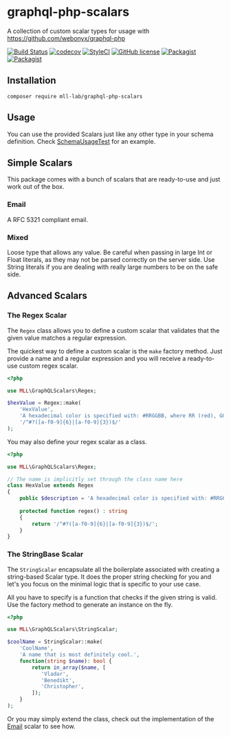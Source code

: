 # graphql-php-scalars

A collection of custom scalar types for usage with https://github.com/webonyx/graphql-php

[![Build Status](https://travis-ci.org/mll-lab/graphql-php-scalars.svg?branch=master)](https://travis-ci.org/mll-lab/graphql-php-scalars)
[![codecov](https://codecov.io/gh/mll-lab/graphql-php-scalars/branch/master/graph/badge.svg)](https://codecov.io/gh/mll-lab/graphql-php-scalars)
[![StyleCI](https://github.styleci.io/repos/150426104/shield?branch=master)](https://github.styleci.io/repos/150426104)
[![GitHub license](https://img.shields.io/github/license/mll-lab/graphql-php-scalars.svg)](https://github.com/mll-lab/graphql-php-scalars/blob/master/LICENSE)
[![Packagist](https://img.shields.io/packagist/v/mll-lab/graphql-php-scalars.svg)](https://packagist.org/packages/mll-lab/graphql-php-scalars)
[![Packagist](https://img.shields.io/packagist/dt/mll-lab/graphql-php-scalars.svg)](https://packagist.org/packages/mll-lab/graphql-php-scalars)

## Installation

    composer require mll-lab/graphql-php-scalars

## Usage

You can use the provided Scalars just like any other type in your schema definition.
Check [SchemaUsageTest](tests/SchemaUsageTest.php) for an example. 

## Simple Scalars

This package comes with a bunch of scalars that are ready-to-use and just work out of the box.

### Email

A RFC 5321 compliant email.

### Mixed

Loose type that allows any value. Be careful when passing in large Int or Float literals,
as they may not be parsed correctly on the server side. Use String literals if you are
dealing with really large numbers to be on the safe side.

## Advanced Scalars

### The Regex Scalar

The `Regex` class allows you to define a custom scalar that validates that the given
value matches a regular expression.

The quickest way to define a custom scalar is the `make` factory method. Just provide
a name and a regular expression and you will receive a ready-to-use custom regex scalar.

```php
<?php

use MLL\GraphQLScalars\Regex;

$hexValue = Regex::make(
    'HexValue',
    'A hexadecimal color is specified with: #RRGGBB, where RR (red), GG (green) and BB (blue) are hexadecimal integers between 00 and FF specifying the intensity of the color.',
    '/^#?([a-f0-9]{6}|[a-f0-9]{3})$/'
);
```

You may also define your regex scalar as a class.

```php
<?php

use MLL\GraphQLScalars\Regex;

// The name is implicitly set through the class name here
class HexValue extends Regex
{
    public $description = 'A hexadecimal color is specified with: #RRGGBB, where RR (red), GG (green) and BB (blue) are hexadecimal integers between 00 and FF specifying the intensity of the color.';
    
    protected function regex() : string
    {
        return '/^#?([a-f0-9]{6}|[a-f0-9]{3})$/';
    }
}
```

### The StringBase Scalar

The `StringScalar` encapsulate all the boilerplate associated with creating a string-based Scalar type.
It does the proper string checking for you and let's you focus on the minimal logic that is specific to your use case.

All you have to specify is a function that checks if the given string is valid. Use the factory method
to generate an instance on the fly.

```php
<?php

use MLL\GraphQLScalars\StringScalar;

$coolName = StringScalar::make(
    'CoolName',
    'A name that is most definitely cool.',
    function(string $name): bool {
        return in_array($name, [
           'Vladar',
           'Benedikt',
           'Christopher',
        ]);
    }
);
```

Or you may simply extend the class, check out the implementation of the [Email](src/Email.php) scalar to see how.
